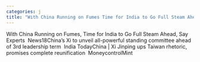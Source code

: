 ```yaml
---
categories: j
title: "With China Running on Fumes Time for India to Go Full Steam Ahead Say Experts  News18"
---
```

With China Running on Fumes, Time for India to Go Full Steam Ahead, Say Experts&nbsp;&nbsp;News18China’s Xi to unveil all-powerful standing committee ahead of 3rd leadership term&nbsp;&nbsp;India TodayChina | Xi Jinping ups Taiwan rhetoric, promises complete reunification&nbsp;&nbsp;MoneycontrolMint